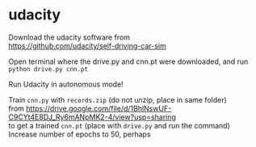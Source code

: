 # udacity

Download the udacity software from  
https://github.com/udacity/self-driving-car-sim  

Open terminal where the drive.py and cnn.pt were downloaded, and run  
```python drive.py cnn.pt```  

Run Udacity in autonomous mode!

Train ```cnn.py```  with ```records.zip``` (do not unzip, place in same folder)  
from https://drive.google.com/file/d/1BhlNswUF-C9CYt4E8DJ_Ry6mANpMK2-4/view?usp=sharing  
to get a trained ```cnn.pt``` (place with ```drive.py``` and run the command)  
Increase number of epochs to 50, perhaps
